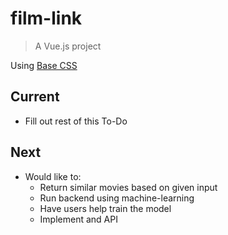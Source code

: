 # film-link

> A Vue.js project

Using [Base CSS](http://getbase.org/docs/)

## Current

- Fill out rest of this To-Do

## Next

- Would like to:
  - Return similar movies based on given input
  - Run backend using machine-learning
  - Have users help train the model
  - Implement and API
